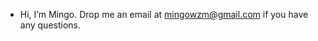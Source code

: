 - Hi, I’m Mingo. Drop me an email at mingowzm@gmail.com if you have any questions.

<!---
Mingowzm/Mingowzm is a ✨ special ✨ repository because its `README.md` (this file) appears on your GitHub profile.
You can click the Preview link to take a look at your changes.
--->
